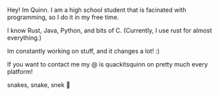 Hey! Im Quinn. I am a high school student that is facinated with programming, so I do it in my free time.

I know Rust, Java, Python, and bits of C. (Currently, I use rust for almost everything.)

Im constantly working on stuff, and it changes a lot! :)

If you want to contact me my @ is quackitsquinn on pretty much every platform!

snakes, snake, snek 🐍
<!---
QuackitsQuinn/QuackitsQuinn is a ✨ special ✨ repository because its `README.md` (this file) appears on your GitHub profile.
You can click the Preview link to take a look at your changes.
--->
